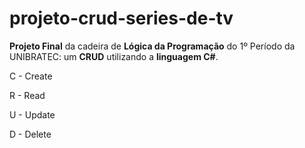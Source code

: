 # projeto-crud-series-de-tv
**Projeto Final** da cadeira de **Lógica da Programação** do 1º Período da UNIBRATEC: um **CRUD** utilizando a **linguagem C#**.

C - Create

R - Read

U - Update

D - Delete
